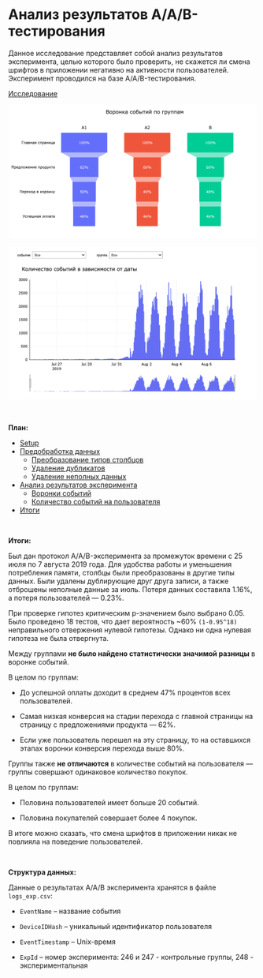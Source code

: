 # Анализ результатов A/A/B-тестирования

Данное исследование представляет собой анализ результатов эксперимента, целью которого было проверить, не скажется ли смена шрифтов в приложении негативно на активности пользователей. Эксперимент проводился на базе A/A/B-тестирования.

[Исследование]()


<p align="center"><img src="images/1.png"></p>

<p align="center"><img src="images/2.png"></p>

<br>

**План:**

<div class="toc">
   <ul class="toc-item">
      <li><span><a href="#Setup" data-toc-modified-id="Setup-2">Setup</a></span></li>
      <li>
         <span><a href="#Предобработка-данных" data-toc-modified-id="Предобработка-данных-3">Предобработка данных</a></span>
         <ul class="toc-item">
            <li><span><a href="#Преобразование-типов-столбцов" data-toc-modified-id="Преобразование-типов-столбцов-3.1">Преобразование типов столбцов</a></span></li>
            <li><span><a href="#Удаление-дубликатов" data-toc-modified-id="Удаление-дубликатов-3.2">Удаление дубликатов</a></span></li>
            <li><span><a href="#Удаление-неполных-данных" data-toc-modified-id="Удаление-неполных-данных-3.3">Удаление неполных данных</a></span></li>
         </ul>
      </li>
      <li>
         <span><a href="#Анализ-результатов-эксперимента" data-toc-modified-id="Анализ-результатов-эксперимента-4">Анализ результатов эксперимента</a></span>
         <ul class="toc-item">
            <li><span><a href="#Воронки-событий" data-toc-modified-id="Воронки-событий-4.1">Воронки событий</a></span></li>
            <li><span><a href="#Количество-событий-на-пользователя" data-toc-modified-id="Количество-событий-на-пользователя-4.2">Количество событий на пользователя</a></span></li>
         </ul>
      </li>
      <li><span><a href="#Итоги" data-toc-modified-id="Итоги-5">Итоги</a></span></li>
   </ul>
</div>

<br>

**Итоги:**

Был дан протокол A/A/B-эксперимента за промежуток времени с 25 июля по 7 августа 2019 года. Для удобства работы и уменьшения потребления памяти, столбцы были преобразованы в другие типы данных. Были удалены дублирующие друг друга записи, а также отброшены неполные данные за июль. Потеря данных составила 1.16%, а потеря пользователей — 0.23%.

При проверке гипотез критическим p-значением было выбрано 0.05. Было проведено 18 тестов, что дает вероятность ~60% `(1-0.95^18)` неправильного отвержения нулевой гипотезы. Однако ни одна нулевая гипотеза не была отвергнута.

Между группами **не было найдено статистически значимой разницы** в воронке событий. 

В целом по группам:

* До успешной оплаты доходит в среднем 47% процентов всех пользователей.


* Самая низкая конверсия на стадии перехода с главной страницы на страницу с предложениями продукта — 62%.


* Если уже пользователь перешел на эту страницу, то на оставшихся этапах воронки конверсия перехода выше 80%.

Группы также **не отличаются** в количестве событий на пользователя — группы совершают одинаковое количество покупок.

В целом по группам:

* Половина пользователей имеет больше 20 событий.


* Половина покупателей совершает более 4 покупок.

В итоге можно сказать, что смена шрифтов в приложении никак не повлияла на поведение пользователей.

<br>

**Структура данных:**

Данные о результатах A/A/B эксперимента хранятся в файле `logs_exp.csv`:

* `EventName` – название события


* `DeviceIDHash` – уникальный идентификатор пользователя


* `EventTimestamp` – Unix-время


* `ExpId` – номер эксперимента: 246 и 247 - контрольные группы, 248 - экспериментальная
